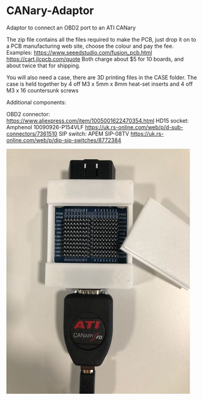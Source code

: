 # CANary-Adaptor
Adaptor to connect an OBD2 port to an ATI CANary

The zip file contains all the files required to make the PCB, just drop it on to a PCB
manufacturing web site, choose the colour and pay the fee. 
Examples:
https://www.seeedstudio.com/fusion_pcb.html
https://cart.jlcpcb.com/quote
Both charge about $5 for 10 boards, and about twice that for shipping. 

You will also need a case, there are 3D printing files in the CASE folder. 
The case is held together by 4 off M3 x 5mm x 8mm heat-set inserts and 4 off M3 x 16
countersunk screws

Additional components:

OBD2 connector: https://www.aliexpress.com/item/1005001622470354.html
HD15 socket: Amphenol 10090926-P154VLF https://uk.rs-online.com/web/p/d-sub-connectors/7361510
SIP switch: APEM SIP-08TV https://uk.rs-online.com/web/p/dip-sip-switches/8772384


![Here is one I made earlier](Image.jpeg)

